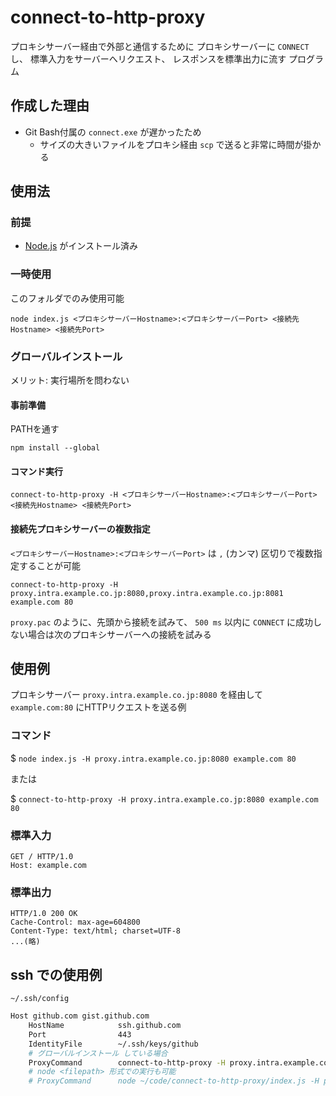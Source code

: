 # connect-to-http-proxy
プロキシサーバー経由で外部と通信するために
プロキシサーバーに `CONNECT` し、
標準入力をサーバーへリクエスト、
レスポンスを標準出力に流す
プログラム

## 作成した理由
- Git Bash付属の `connect.exe` が遅かったため
    - サイズの大きいファイルをプロキシ経由 `scp` で送ると非常に時間が掛かる

## 使用法
### 前提
- [Node.js](https://nodejs.org/ja/download/) がインストール済み

### 一時使用
このフォルダでのみ使用可能

```
node index.js <プロキシサーバーHostname>:<プロキシサーバーPort> <接続先Hostname> <接続先Port>
```

### グローバルインストール
メリット: 実行場所を問わない

#### 事前準備
PATHを通す

```
npm install --global
```

#### コマンド実行
```
connect-to-http-proxy -H <プロキシサーバーHostname>:<プロキシサーバーPort> <接続先Hostname> <接続先Port>
```

#### 接続先プロキシサーバーの複数指定
`<プロキシサーバーHostname>:<プロキシサーバーPort>` は `,` (カンマ) 区切りで複数指定することが可能

```
connect-to-http-proxy -H proxy.intra.example.co.jp:8080,proxy.intra.example.co.jp:8081 example.com 80
```

`proxy.pac` のように、先頭から接続を試みて、 `500 ms` 以内に `CONNECT` に成功しない場合は次のプロキシサーバーへの接続を試みる

## 使用例
プロキシサーバー `proxy.intra.example.co.jp:8080` を経由して `example.com:80` にHTTPリクエストを送る例

### コマンド
$ `node index.js -H proxy.intra.example.co.jp:8080 example.com 80`

または

$ `connect-to-http-proxy -H proxy.intra.example.co.jp:8080 example.com 80`

### 標準入力
```http
GET / HTTP/1.0
Host: example.com

```

### 標準出力
```http
HTTP/1.0 200 OK
Cache-Control: max-age=604800
Content-Type: text/html; charset=UTF-8
...(略)
```

## ssh での使用例

`~/.ssh/config`

```sh
Host github.com gist.github.com
	HostName			ssh.github.com
	Port				443
	IdentityFile		~/.ssh/keys/github
	# グローバルインストール している場合
	ProxyCommand		connect-to-http-proxy -H proxy.intra.example.co.jp:8080 %h %p
	# node <filepath> 形式での実行も可能
	# ProxyCommand		node ~/code/connect-to-http-proxy/index.js -H proxy.intra.example.co.jp:8080 %h %p
```
